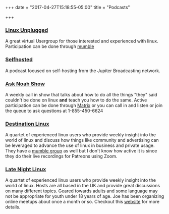 +++
date = "2017-04-27T15:18:55-05:00"
title = "Podcasts"

+++

### [Linux Unplugged](https://www.jupiterbroadcasting.com/show/linuxun/)
A great virtual Usergroup for those interested and experienced with linux. Participation can be done through [mumble](https://mumble.jupiterbroadcasting.org/)


### [Selfhosted](https://www.jupiterbroadcasting.com/show/self-hosted/)
A podcast focused on self-hosting from the Jupiter Broadcasting network.  


### [Ask Noah Show](http://www.asknoahshow.com/)
A weekly call in show that talks about how to do all the things "they" said couldn't be done on linux **and** teach you how to do the same. Active participation can be done through [Matrix](https://linuxdelta.com/live) or you can call in and listen or join the queue to ask questions at 1-855-450-6624


### [Destination Linux](https://destinationlinux.org/)
A quartet of experienced linux users who provide weekly insight into the world of linux and discuss how things like community and advertising can be leveraged to advance the use of linux in business and private usage. They have a [mumble group](https://destinationlinux.network/mumble/) as well but I don't know how active it is since they do their live recordings for Patreons using Zoom. 

### [Late Night Linux](https://latenightlinux.com/)
A quartet of experienced linux users who provide weekly insight into the world of linux. Hosts are all based in the UK and provide great discussions on many different topics. Geared towards adults and some language may not be appropriate for youth under 18 years of age. Joe has been organizing online meetups about once a month or so. Checkout this [website](https://latenightlinux.com/mumble/) for more details.